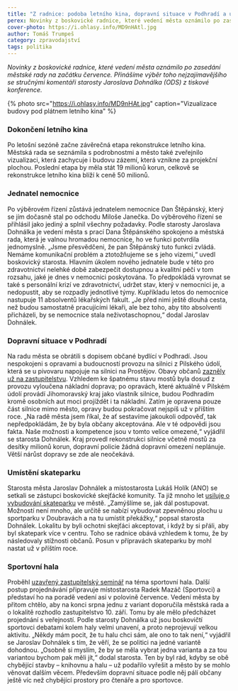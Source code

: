 ```yaml
---
title: "Z radnice: podoba letního kina, dopravní situace v Podhradí a umístění skateparku"
perex: Novinky z boskovické radnice, které vedení města oznámilo po zasedání městské rady na začátku července.
cover-photo: https://i.ohlasy.info/MD9nHAtl.jpg
author: Tomáš Trumpeš
category: zpravodajství
tags: politika
---
```


*Novinky z boskovické radnice, které vedení města oznámilo po zasedání městské rady na začátku července. Přinášíme výběr toho nejzajímavějšího se stručnými komentáři starosty Jaroslava Dohnálka (ODS) z tiskové konference.*

{% photo src="https://i.ohlasy.info/MD9nHAt.jpg" caption="Vizualizace budovy pod plátnem letního kina" %}

### Dokončení letního kina

Po letošní sezóně začne závěrečná etapa rekonstrukce letního kina. Městská rada se seznámila s podrobnostmi a město také zveřejnilo vizualizaci, která zachycuje i budovu zázemí, která vznikne za projekční plochou. Poslední etapa by měla stát 19 milionů korun, celkově se rekonstrukce letního kina blíží k ceně 50 milionů.

### Jednatel nemocnice

Po výběrovém řízení zůstává jednatelem nemocnice Dan Štěpánský, který se jím dočasně stal po odchodu Miloše Janečka. Do výběrového řízení se přihlásil jako jediný a splnil všechny požadavky. Podle starosty Jaroslava Dohnálka je vedení města s prací Dana Štěpánského spokojeno a městská rada, která je valnou hromadou nemocnice, ho ve funkci potvrdila jednomyslně. „Jsme přesvědčeni, že pan Štěpánský tuto funkci zvládá. Nemáme komunikační problém a ztotožňujeme se s jeho vizemi,“ uvedl boskovický starosta. Hlavním úkolem nového jednatele bude v této pro zdravotnictví nelehké době zabezpečit dostupnou a kvalitní péči v tom rozsahu, jaké je dnes v nemocnici poskytována. To předpokládá vyrovnat se také s personální krizí ve zdravotnictví, udržet stav, který v nemocnici je, a nedopustit, aby se rozpadly jednotlivé týmy. Kupříkladu letos do nemocnice nastupuje 11 absolventů lékařských fakult. „Je před nimi ještě dlouhá cesta, než budou samostatně pracujícími lékaři, ale bez toho, aby tito absolventi přicházeli, by se nemocnice stala neživotaschopnou,“ dodal Jaroslav Dohnálek.

### Dopravní situace v Podhradí

Na radu města se obrátili s dopisem občané bydlící v Podhradí. Jsou nespokojeni s opravami a budoucností provozu na silnici z Pilského údolí, která se u pivovaru napojuje na silnici na Prostějov. Obavy občanů [zazněly už na zastupitelstvu](https://ohlasy.info/clanky/2019/06/zastupitelstvo.html). Vzhledem ke špatnému stavu mostů byla dosud z provozu vyloučena nákladní doprava; po opravách, které aktuálně v Pilském údolí provádí Jihomoravský kraj jako vlastník silnice, budou Podhradím kromě osobních aut moci projíždět i ta nákladní. Zatím je opravena pouze část silnice mimo město, opravy budou pokračovat nejspíš už v příštím roce. „Na radě města jsem říkal, že ať sestavíme jakoukoli odpověď, tak nepředpokládám, že by byla občany akceptována. Ale v té odpovědi jsou fakta. Naše možnosti a kompetence jsou v tomto velice omezené,“ vyjádřil se starosta Dohnálek. Kraj provedl rekonstrukci silnice včetně mostů za desítky milionů korun, dopravní policie žádná dopravní omezení neplánuje. Větší nárůst dopravy se zde ale neočekává.

### Umístění skateparku

Starosta města Jaroslav Dohnálek a místostarosta Lukáš Holík (ANO) se setkali se zástupci boskovické skejťácké komunity. Ta již mnoho let [usiluje o vybudování skateparku](https://ohlasy.info/clanky/2015/06/skatepark.html) ve městě. „Zamýšlíme se, jak dál postupovat. Možností není mnoho, ale určitě se nabízí vybudovat zpevněnou plochu u sportparku v Doubravách a na tu umístit překážky,“ popsal starosta Dohnálek. Lokalitu by byli ochotni skejťáci akceptovat, i když by si přáli, aby byl skatepark více v centru. Toho se radnice obává vzhledem k tomu, že by následovaly stížnosti občanů. Posun v přípravách skateparku by mohl nastat už v příštím roce.

### Sportovní hala

Proběhl [uzavřený zastupitelský seminář](https://forum.ohlasy.info/t/uzavreny-zastupitelsky-seminar-ke-sportovni-hale/320) na téma sportovní hala. Další postup projednávání připravuje místostarosta Radek Mazáč (Sportovci) a představí ho na poradě vedení asi v polovině července. Vedení města by přitom chtělo, aby na konci srpna jednu z variant doporučila městská rada a o lokalitě rozhodlo zastupitelstvo 10. září. Tomu by ale mělo předcházet projednání s veřejností. Podle starosty Dohnálka už jsou boskovičtí sportovci debatami kolem haly velmi unavení, a proto neprojevují velkou aktivitu. „Někdy mám pocit, že tu halu chci sám, ale ono to tak není,“ vyjádřil se Jaroslav Dohnálek s tím, že věří, že se politici na jedné variantě dohodnou. „Osobně si myslím, že by se měla vybrat jedna varianta a za tou variantou bychom pak měli jít,“ dodal starosta. Ten by byl rád, kdyby se obě chybějící stavby – knihovnu a halu – už podařilo vyřešit a město by se mohlo věnovat dalším věcem. Především dopravní situace podle něj pálí občany ještě víc než chybějící prostory pro čtenáře a pro sportovce.